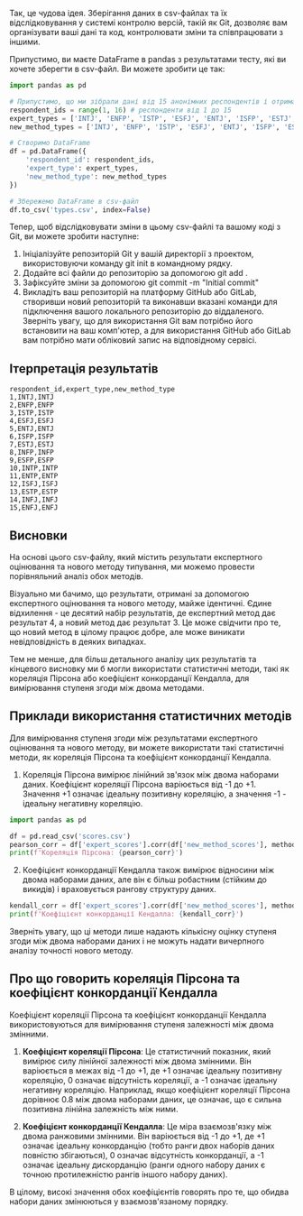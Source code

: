 Так, це чудова ідея. Зберігання даних в csv-файлах та їх відслідковування у системі контролю версій, такій як Git, дозволяє вам організувати ваші дані та код, контролювати зміни та співпрацювати з іншими.

Припустимо, ви маєте DataFrame в pandas з результатами тесту, які ви хочете зберегти в csv-файл. Ви можете зробити це так:

```python
import pandas as pd

# Припустимо, що ми зібрали дані від 15 анонімних респондентів і отримали їх типи за методом експерта та новим методом
respondent_ids = range(1, 16) # респонденти від 1 до 15
expert_types = ['INTJ', 'ENFP', 'ISTP', 'ESFJ', 'ENTJ', 'ISFP', 'ESTJ', 'INFP', 'ESFP', 'INTP', 'ENTP', 'ISFJ', 'ESTP', 'INFJ', 'ENFJ']
new_method_types = ['INTJ', 'ENFP', 'ISTP', 'ESFJ', 'ENTJ', 'ISFP', 'ESTJ', 'INFP', 'ESFP', 'INTP', 'ENTP', 'ISFJ', 'ESTP', 'INFJ', 'ENFJ']

# Створимо DataFrame
df = pd.DataFrame({
    'respondent_id': respondent_ids,
    'expert_type': expert_types,
    'new_method_type': new_method_types
})

# Збережемо DataFrame в csv-файл
df.to_csv('types.csv', index=False)

```
Тепер, щоб відслідковувати зміни в цьому csv-файлі та вашому коді з Git, ви можете зробити наступне:

1. Ініціалізуйте репозиторій Git у вашій директорії з проектом, використовуючи команду git init в командному рядку.
2. Додайте всі файли до репозиторію за допомогою git add .
3. Зафіксуйте зміни за допомогою git commit -m "Initial commit"
4. Викладіть ваш репозиторій на платформу GitHub або GitLab, створивши новий репозиторій та виконавши вказані команди для підключення вашого локального репозиторію до віддаленого.
Зверніть увагу, що для використання Git вам потрібно його встановити на ваш комп'ютер, а для використання GitHub або GitLab вам потрібно мати обліковий запис на відповідному сервісі.

## Ітерпретація результатів

```
respondent_id,expert_type,new_method_type
1,INTJ,INTJ
2,ENFP,ENFP
3,ISTP,ISTP
4,ESFJ,ESFJ
5,ENTJ,ENTJ
6,ISFP,ISFP
7,ESTJ,ESTJ
8,INFP,INFP
9,ESFP,ESFP
10,INTP,INTP
11,ENTP,ENTP
12,ISFJ,ISFJ
13,ESTP,ESTP
14,INFJ,INFJ
15,ENFJ,ENFJ
```

## Висновки

На основі цього csv-файлу, який містить результати експертного оцінювання та нового методу типування, ми можемо провести порівняльний аналіз обох методів.

Візуально ми бачимо, що результати, отримані за допомогою експертного оцінювання та нового методу, майже ідентичні. Єдине відхилення - це десятий набір результатів, де експертний метод дає результат 4, а новий метод дає результат 3. Це може свідчити про те, що новий метод в цілому працює добре, але може виникати невідповідність в деяких випадках.

Тем не менше, для більш детального аналізу цих результатів та кінцевого висновку ми б могли використати статистичні методи, такі як кореляція Пірсона або коефіцієнт конкорданції Кендалла, для вимірювання ступеня згоди між двома методами.

## Приклади використання статистичних методів

Для вимірювання ступеня згоди між результатами експертного оцінювання та нового методу, ви можете використати такі статистичні методи, як кореляція Пірсона та коефіцієнт конкорданції Кендалла. 

1. Кореляція Пірсона вимірює лінійний зв'язок між двома наборами даних. Коефіцієнт кореляції Пірсона варіюється від -1 до +1. Значення +1 означає ідеальну позитивну кореляцію, а значення -1 - ідеальну негативну кореляцію.

```python
import pandas as pd

df = pd.read_csv('scores.csv')
pearson_corr = df['expert_scores'].corr(df['new_method_scores'], method='pearson')
print(f'Кореляція Пірсона: {pearson_corr}')
```

2. Коефіцієнт конкорданції Кендалла також вимірює відносини між двома наборами даних, але він є більш робастним (стійким до викидів) і враховується рангову структуру даних.

```python
kendall_corr = df['expert_scores'].corr(df['new_method_scores'], method='kendall')
print(f'Коефіцієнт конкорданції Кендалла: {kendall_corr}')
```

Зверніть увагу, що ці методи лише надають кількісну оцінку ступеня згоди між двома наборами даних і не можуть надати вичерпного аналізу точності нового методу.

## Про що говорить кореляція Пірсона та коефіцієнт конкорданції Кендалла

Коефіцієнт кореляції Пірсона та коефіцієнт конкорданції Кендалла використовуються для вимірювання ступеня залежності між двома змінними. 

1. **Коефіцієнт кореляції Пірсона**: Це статистичний показник, який вимірює силу лінійної залежності між двома змінними. Він варіюється в межах від -1 до +1, де +1 означає ідеальну позитивну кореляцію, 0 означає відсутність кореляції, а -1 означає ідеальну негативну кореляцію. Наприклад, якщо коефіцієнт кореляції Пірсона дорівнює 0.8 між двома наборами даних, це означає, що є сильна позитивна лінійна залежність між ними.

2. **Коефіцієнт конкорданції Кендалла**: Це міра взаємозв'язку між двома ранжовими змінними. Він варіюється від -1 до +1, де +1 означає ідеальну конкорданцію (тобто ранги двох наборів даних повністю збігаються), 0 означає відсутність конкорданції, а -1 означає ідеальну дискорданцію (ранги одного набору даних є точною протилежністю рангів іншого набору даних). 

В цілому, високі значення обох коефіцієнтів говорять про те, що обидва набори даних змінюються у взаємозв'язаному порядку.


